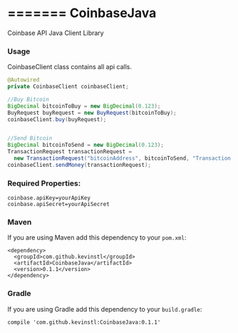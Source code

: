 =======
CoinbaseJava
============

Coinbase API Java Client Library


### Usage

CoinbaseClient class contains all api calls.

```java
@Autowired
private CoinbaseClient coinbaseClient;

//Buy Bitcoin
BigDecimal bitcoinToBuy = new BigDecimal(0.123);
BuyRequest buyRequest = new BuyRequest(bitcoinToBuy);
coinbaseClient.buy(buyRequest);


//Send Bitcoin
BigDecimal bitcoinToSend = new BigDecimal(0.123);
TransactionRequest transactionRequest = 
  new TransactionRequest("bitcoinAddress", bitcoinToSend, "Transaction Note");
coinbaseClient.sendMoney(transactionRequest);
```

### Required Properties:

    coinbase.apiKey=yourApiKey
    coinbase.apiSecret=yourApiSecret

### Maven

If you are using Maven add this dependency to your `pom.xml`:

    <dependency>
      <groupId>com.github.kevinstl</groupId>
      <artifactId>CoinbaseJava</artifactId>
      <version>0.1.1</version>
    </dependency>
    
### Gradle

If you are using Gradle add this dependency to your `build.gradle`:

    compile 'com.github.kevinstl:CoinbaseJava:0.1.1'
